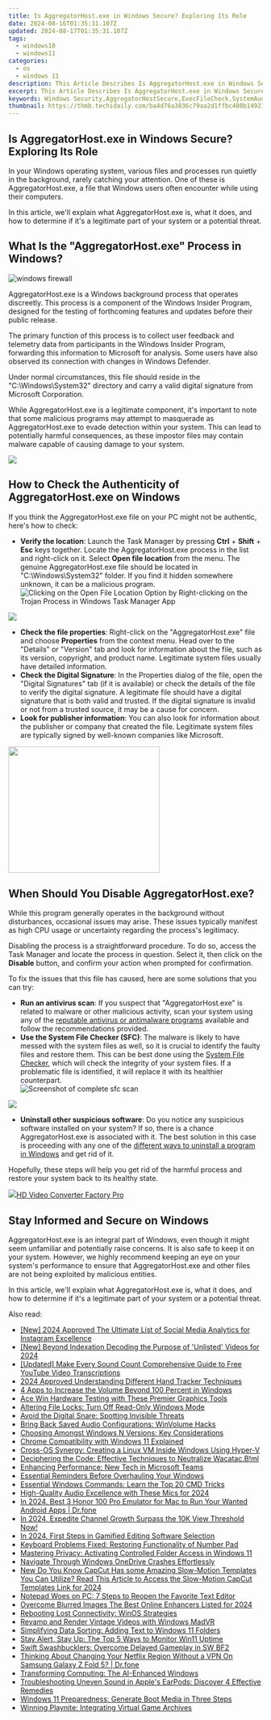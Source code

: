 ```yaml
---
title: Is AggregatorHost.exe in Windows Secure? Exploring Its Role
date: 2024-08-16T01:35:31.107Z
updated: 2024-08-17T01:35:31.107Z
tags:
  - windows10
  - windows11
categories:
  - os
  - windows 11
description: This Article Describes Is AggregatorHost.exe in Windows Secure? Exploring Its Role
excerpt: This Article Describes Is AggregatorHost.exe in Windows Secure? Exploring Its Role
keywords: Windows Security,AggregatorHostSecure,ExecFileCheck,SystemAuditTool,SafetyWindows,HostSecurityRole,FileRiskAssessment
thumbnail: https://thmb.techidaily.com/ba4d76a3836c79aa2d1ffbc408b14921a58fa2b19ac7a8b8eb3ad2286e02cfeb.jpg
---
```


## Is AggregatorHost.exe in Windows Secure? Exploring Its Role

 In your Windows operating system, various files and processes run quietly in the background, rarely catching your attention. One of these is AggregatorHost.exe, a file that Windows users often encounter while using their computers.

 In this article, we'll explain what AggregatorHost.exe is, what it does, and how to determine if it's a legitimate part of your system or a potential threat.

## What Is the "AggregatorHost.exe" Process in Windows?

![windows firewall](https://static1.makeuseofimages.com/wordpress/wp-content/uploads/2023/09/winodws-firewall.jpg)

 AggregatorHost.exe is a Windows background process that operates discreetly. This process is a component of the Windows Insider Program, designed for the testing of forthcoming features and updates before their public release.

 The primary function of this process is to collect user feedback and telemetry data from participants in the Windows Insider Program, forwarding this information to Microsoft for analysis. Some users have also observed its connection with changes in Windows Defender.

 Under normal circumstances, this file should reside in the "C:\\Windows\\System32" directory and carry a valid digital signature from Microsoft Corporation.

 While AggregatorHost.exe is a legitimate component, it's important to note that some malicious programs may attempt to masquerade as AggregatorHost.exe to evade detection within your system. This can lead to potentially harmful consequences, as these impostor files may contain malware capable of causing damage to your system.

<!-- affiliate ads begin -->
<a href="https://store.iobit.com/order/checkout.php?PRODS=1468905&QTY=1&AFFILIATE=108875&CART=1"><img src="https://secure.avangate.com/images/merchant/184260348236f9554fe9375772ff966e/ascscan_728x90.png" border="0"></a>
<!-- affiliate ads end -->
## How to Check the Authenticity of AggregatorHost.exe on Windows

 If you think the AggregatorHost.exe file on your PC might not be authentic, here's how to check:

* **Verify the location**: Launch the Task Manager by pressing **Ctrl** \+ **Shift** \+ **Esc** keys together. Locate the AggregatorHost.exe process in the list and right-click on it. Select **Open file location** from the menu. The genuine AggregatorHost.exe file should be located in "C:\\Windows\\System32" folder. If you find it hidden somewhere unknown, it can be a malicious program.  
![Clicking on the Open File Location Option by Right-clicking on the Trojan Process in Windows Task Manager App](https://static1.makeuseofimages.com/wordpress/wp-content/uploads/2022/11/3.jpg)
<!-- affiliate ads begin -->
<a href="https://store.revouninstaller.com/order/checkout.php?PRODS=28010250&QTY=1&AFFILIATE=108875&CART=1"><img src="https://secure.avangate.com/images/merchant/4282ec8de8c9be897e7aff4aa231b1a4/336__280a.jpg" border="0"></a>
<!-- affiliate ads end -->
* **Check the file properties**: Right-click on the "AggregatorHost.exe" file and choose **Properties** from the context menu. Head over to the "Details" or "Version" tab and look for information about the file, such as its version, copyright, and product name. Legitimate system files usually have detailed information.
* **Check the Digital Signature**: In the Properties dialog of the file, open the "Digital Signatures" tab (if it is available) or check the details of the file to verify the digital signature. A legitimate file should have a digital signature that is both valid and trusted. If the digital signature is invalid or not from a trusted source, it may be a cause for concern.
* **Look for publisher information**: You can also look for information about the publisher or company that created the file. Legitimate system files are typically signed by well-known companies like Microsoft.

<!-- affiliate ads begin -->
<a href="https://modlily.sjv.io/c/5597632/1997817/17059" target="_top" id="1997817"><img src="//a.impactradius-go.com/display-ad/17059-1997817" border="0" alt="" width="300" height="250"/></a><img height="0" width="0" src="https://imp.pxf.io/i/5597632/1997817/17059" style="position:absolute;visibility:hidden;" border="0" />
<!-- affiliate ads end -->
## When Should You Disable AggregatorHost.exe?

 While this program generally operates in the background without disturbances, occasional issues may arise. These issues typically manifest as high CPU usage or uncertainty regarding the process's legitimacy.

 Disabling the process is a straightforward procedure. To do so, access the Task Manager and locate the process in question. Select it, then click on the **Disable** button, and confirm your action when prompted for confirmation.

 To fix the issues that this file has caused, here are some solutions that you can try:

* **Run an antivirus scan**: If you suspect that "AggregatorHost.exe" is related to malware or other malicious activity, scan your system using any of the [reputable antivirus or antimalware programs](https://www.makeuseof.com/tag/best-antivirus-for-windows-10/) available and follow the recommendations provided.
* **Use the System File Checker (SFC)**: The malware is likely to have messed with the system files as well, so it is crucial to identify the faulty files and restore them. This can be best done using the [System File Checker](https://www.makeuseof.com/system-file-checker-sfc-windows/), which will check the integrity of your system files. If a problematic file is identified, it will replace it with its healthier counterpart.  
![Screenshot of complete sfc scan](https://static1.makeuseofimages.com/wordpress/wp-content/uploads/2023/06/screenshot-of-complete-sfc-scan.jpg)
<!-- affiliate ads begin -->
<a href="https://store.movavi.com/affiliate.php?ACCOUNT=MOVAVI&AFFILIATE=108875&PATH=https%3A%2F%2Fwww.movavi.com%3FAFFILIATE%3D108875%26RESOURCE%3DMovavi%2BVideo%2BEditor%2Bbox"><img src="https://mcusercontent.com/0885a03ded3d480dca9287f12/images/6d3207fd-9f15-4c21-f0ad-59c68e6a7e2a.png" border="0"></a>
<!-- affiliate ads end -->
* **Uninstall other suspicious software**: Do you notice any suspicious software installed on your system? If so, there is a chance AggregatorHost.exe is associated with it. The best solution in this case is proceeding with any one of the [different ways to uninstall a program in Windows](https://www.makeuseof.com/windows-11-different-ways-to-uninstall-software/) and get rid of it.

 Hopefully, these steps will help you get rid of the harmful process and restore your system back to its healthy state.

<!-- affiliate ads begin -->
<a href="https://secure.2checkout.com/order/checkout.php?PRODS=4537546&QTY=1&AFFILIATE=108875&CART=1"><img src="https://secure.avangate.com/images/merchant/4b0a0290ad7df100b77e86839989a75e/products/7_copy_2_2_hdpro.png" border="0">HD Video Converter Factory Pro</a>
<!-- affiliate ads end -->
## Stay Informed and Secure on Windows

 AggregatorHost.exe is an integral part of Windows, even though it might seem unfamiliar and potentially raise concerns. It is also safe to keep it on your system. However, we highly recommend keeping an eye on your system's performance to ensure that AggregatorHost.exe and other files are not being exploited by malicious entities.

 In this article, we'll explain what AggregatorHost.exe is, what it does, and how to determine if it's a legitimate part of your system or a potential threat.



<ins class="adsbygoogle"
      style="display:block"
      data-ad-client="ca-pub-7571918770474297"
      data-ad-slot="8358498916"
      data-ad-format="auto"
      data-full-width-responsive="true"></ins>


<span class="atpl-alsoreadstyle">Also read:</span>
<div><ul>
<li><a href="https://instagram-video-files.techidaily.com/new-2024-approved-the-ultimate-list-of-social-media-analytics-for-instagram-excellence/"><u>[New] 2024 Approved  The Ultimate List of Social Media Analytics for Instagram Excellence</u></a></li>
<li><a href="https://facebook-record-videos.techidaily.com/new-beyond-indexation-decoding-the-purpose-of-unlisted-videos-for-2024/"><u>[New] Beyond Indexation  Decoding the Purpose of 'Unlisted' Videos for 2024</u></a></li>
<li><a href="https://facebook-record-videos.techidaily.com/updated-make-every-sound-count-comprehensive-guide-to-free-youtube-video-transcriptions/"><u>[Updated] Make Every Sound Count  Comprehensive Guide to Free YouTube Video Transcriptions</u></a></li>
<li><a href="https://some-approaches.techidaily.com/2024-approved-understanding-different-hand-tracker-techniques/"><u>2024 Approved  Understanding Different Hand Tracker Techniques</u></a></li>
<li><a href="https://win11-tips.techidaily.com/4-apps-to-increase-the-volume-beyond-100-percent-in-windows/"><u>4 Apps to Increase the Volume Beyond 100 Percent in Windows</u></a></li>
<li><a href="https://win11-tips.techidaily.com/ace-win-hardware-testing-with-these-premier-graphics-tools/"><u>Ace Win Hardware Testing with These Premier Graphics Tools</u></a></li>
<li><a href="https://win11-tips.techidaily.com/altering-file-locks-turn-off-read-only-windows-mode/"><u>Altering File Locks: Turn Off Read-Only Windows Mode</u></a></li>
<li><a href="https://win11-tips.techidaily.com/avoid-the-digital-snare-spotting-invisible-threats/"><u>Avoid the Digital Snare: Spotting Invisible Threats</u></a></li>
<li><a href="https://win11-tips.techidaily.com/bring-back-saved-audio-configurations-winvolume-hacks/"><u>Bring Back Saved Audio Configurations: WinVolume Hacks</u></a></li>
<li><a href="https://win11-tips.techidaily.com/choosing-amongst-windows-n-versions-key-considerations/"><u>Choosing Amongst Windows N Versions: Key Considerations</u></a></li>
<li><a href="https://win11-tips.techidaily.com/chrome-compatibility-with-windows-11-explained/"><u>Chrome Compatibility with Windows 11 Explained</u></a></li>
<li><a href="https://win11-tips.techidaily.com/cross-os-synergy-creating-a-linux-vm-inside-windows-using-hyper-v/"><u>Cross-OS Synergy: Creating a Linux VM Inside Windows Using Hyper-V</u></a></li>
<li><a href="https://win11-tips.techidaily.com/deciphering-the-code-effective-techniques-to-neutralize-wacatacbml/"><u>Deciphering the Code: Effective Techniques to Neutralize Wacatac.B!ml</u></a></li>
<li><a href="https://win11-tips.techidaily.com/enhancing-performance-new-tech-in-microsoft-teams/"><u>Enhancing Performance: New Tech in Microsoft Teams</u></a></li>
<li><a href="https://win11-tips.techidaily.com/essential-reminders-before-overhauling-your-windows/"><u>Essential Reminders Before Overhauling Your Windows</u></a></li>
<li><a href="https://win11-tips.techidaily.com/essential-windows-commands-learn-the-top-20-cmd-tricks/"><u>Essential Windows Commands: Learn the Top 20 CMD Tricks</u></a></li>
<li><a href="https://some-knowledge.techidaily.com/high-quality-audio-excellence-with-these-mics-for-2024/"><u>High-Quality Audio Excellence with These Mics for 2024</u></a></li>
<li><a href="https://screen-mirror.techidaily.com/in-2024-best-3-honor-100-pro-emulator-for-mac-to-run-your-wanted-android-apps-drfone-by-drfone-android/"><u>In 2024, Best 3 Honor 100 Pro Emulator for Mac to Run Your Wanted Android Apps | Dr.fone</u></a></li>
<li><a href="https://facebook-video-footage.techidaily.com/in-2024-expedite-channel-growth-surpass-the-10k-view-threshold-now/"><u>In 2024, Expedite Channel Growth  Surpass the 10K View Threshold Now!</u></a></li>
<li><a href="https://visual-screen-recording.techidaily.com/in-2024-first-steps-in-gamified-editing-software-selection/"><u>In 2024, First Steps in Gamified Editing Software Selection</u></a></li>
<li><a href="https://common-error.techidaily.com/keyboard-problems-fixed-restoring-functionality-of-number-pad/"><u>Keyboard Problems Fixed: Restoring Functionality of Number Pad</u></a></li>
<li><a href="https://win11-tips.techidaily.com/mastering-privacy-activating-controlled-folder-access-in-windows-11/"><u>Mastering Privacy: Activating Controlled Folder Access in Windows 11</u></a></li>
<li><a href="https://win11-tips.techidaily.com/navigate-through-windows-onedrive-crashes-effortlessly/"><u>Navigate Through Windows OneDrive Crashes Effortlessly</u></a></li>
<li><a href="https://ai-video-editing.techidaily.com/new-do-you-know-capcut-has-some-amazing-slow-motion-templates-you-can-utilize-read-this-article-to-access-the-slow-motion-capcut-templates-link-for-2024/"><u>New Do You Know CapCut Has some Amazing Slow-Motion Templates You Can Utilize? Read This Article to Access the Slow-Motion CapCut Templates Link for 2024</u></a></li>
<li><a href="https://win11-tips.techidaily.com/notepad-woes-on-pc-7-steps-to-reopen-the-favorite-text-editor/"><u>Notepad Woes on PC: 7 Steps to Reopen the Favorite Text Editor</u></a></li>
<li><a href="https://extra-guidance.techidaily.com/overcome-blurred-images-the-best-online-enhancers-listed-for-2024/"><u>Overcome Blurred Images  The Best Online Enhancers Listed for 2024</u></a></li>
<li><a href="https://win11-tips.techidaily.com/rebooting-lost-connectivity-winos-strategies/"><u>Rebooting Lost Connectivity: WinOS Strategies</u></a></li>
<li><a href="https://win11-tips.techidaily.com/revamp-and-render-vintage-videos-with-windows-madvr/"><u>Revamp and Render Vintage Videos with Windows MadVR</u></a></li>
<li><a href="https://win11-tips.techidaily.com/simplifying-data-sorting-adding-text-to-windows-11-folders/"><u>Simplifying Data Sorting: Adding Text to Windows 11 Folders</u></a></li>
<li><a href="https://win11-tips.techidaily.com/stay-alert-stay-up-the-top-5-ways-to-monitor-win11-uptime/"><u>Stay Alert, Stay Up: The Top 5 Ways to Monitor Win11 Uptime</u></a></li>
<li><a href="https://win11-tips.techidaily.com/swift-swashbucklers-overcome-delayed-gameplay-in-sw-bf2/"><u>Swift Swashbucklers: Overcome Delayed Gameplay in SW BF2</u></a></li>
<li><a href="https://fake-location.techidaily.com/thinking-about-changing-your-netflix-region-without-a-vpn-on-samsung-galaxy-z-fold-5-drfone-by-drfone-virtual-android/"><u>Thinking About Changing Your Netflix Region Without a VPN On Samsung Galaxy Z Fold 5? | Dr.fone</u></a></li>
<li><a href="https://win11-tips.techidaily.com/transforming-computing-the-ai-enhanced-windows/"><u>Transforming Computing: The AI-Enhanced Windows</u></a></li>
<li><a href="https://fox-that.techidaily.com/troubleshooting-uneven-sound-in-apples-earpods-discover-4-effective-remedies/"><u>Troubleshooting Uneven Sound in Apple's EarPods: Discover 4 Effective Remedies</u></a></li>
<li><a href="https://win11-tips.techidaily.com/windows-11-preparedness-generate-boot-media-in-three-steps/"><u>Windows 11 Preparedness: Generate Boot Media in Three Steps</u></a></li>
<li><a href="https://win11-tips.techidaily.com/winning-playnite-integrating-virtual-game-archives/"><u>Winning Playnite: Integrating Virtual Game Archives</u></a></li>
</ul></div>
